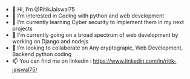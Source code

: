 - 👋 Hi, I’m @RitikJaiswal75
- 👀 I’m interested in Coding with python and web development
- 🌱 I’m currently learning Cyber security to implement them in my next projects
- 🌱 I'm currently going on a broad spectrum of web development by working on Django and nodejs
- 💞️ I’m looking to collaborate on Any cryptograpic, Web Development, Backend python coding
- 📫 You can find me on linkedin : https://www.linkedin.com/in/ritik-jaiswal75/

<!---
RitikJaiswal75/RitikJaiswal75 is a ✨ special ✨ repository because its `README.md` (this file) appears on your GitHub profile.
You can click the Preview link to take a look at your changes.
--->
